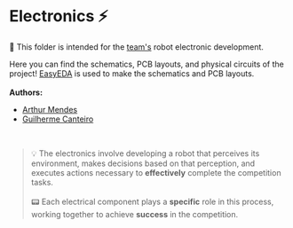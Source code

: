 # Electronics ⚡

📜 This folder is intended for the [team's](https://www.instagram.com/fran_robots) robot electronic development. <br>

Here you can find the schematics, PCB layouts, and physical circuits of the project! [EasyEDA](https://easyeda.com/) is used to make the schematics and PCB layouts. <br> 
<br>
**Authors:**
* [Arthur Mendes](https://www.instagram.com/arthurmlopezzz/)
* [Guilherme Canteiro](https://www.instagram.com/guilhermebcanteiro/) <br>
<br>

> 💡 The electronics involve developing a robot that perceives its environment, makes decisions based on that perception, and executes actions necessary to **effectively** complete the competition tasks. <br>
> <br>
📟 Each electrical component plays a **specific** role in this process, working together to achieve **success** in the competition.

